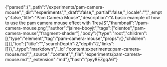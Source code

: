 {"parsed":{"_path":"/experiments/pam-camera-mouse","_dir":"experiments","_draft":false,"_partial":false,"_locale":"","_empty":false,"title":"Pam Camera Mouse","description":"A basic example of how to use the pam camera mouse effect with TresJS","thumbnail":"/pam-camera-mouse.png","author":"jaime-bboyjt","tags":["cientos","pam-camera-mouse","fragment-shader"],"body":{"type":"root","children":[{"type":"element","tag":"pam-camera-mouse","props":{},"children":[]}],"toc":{"title":"","searchDepth":2,"depth":2,"links":[]}},"_type":"markdown","_id":"content:experiments:pam-camera-mouse.md","_source":"content","_file":"experiments/pam-camera-mouse.md","_extension":"md"},"hash":"pyy8EZgqA6"}